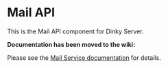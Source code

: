 # Mail API

This is the Mail API component for Dinky Server.

**Documentation has been moved to the wiki:**

Please see the [Mail Service documentation](../../wiki_content/Mail-Service.md) for details. 